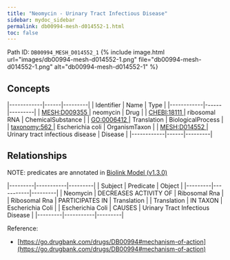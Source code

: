 ```yaml
---
title: "Neomycin - Urinary Tract Infectious Disease"
sidebar: mydoc_sidebar
permalink: db00994-mesh-d014552-1.html
toc: false 
---
```



Path ID: `DB00994_MESH_D014552_1`
{% include image.html url="images/db00994-mesh-d014552-1.png" file="db00994-mesh-d014552-1.png" alt="db00994-mesh-d014552-1" %}

## Concepts

|------------|------|---------|
| Identifier | Name | Type    |
|------------|------|---------|
| <a href="https://identifiers.org/MESH:D009355">MESH:D009355 </a> | neomycin | Drug |
| <a href="https://identifiers.org/CHEBI:18111">CHEBI:18111 </a> | ribosomal RNA | ChemicalSubstance |
| <a href="https://identifiers.org/GO:0006412">GO:0006412 </a> | Translation | BiologicalProcess |
| <a href="https://identifiers.org/taxonomy:562">taxonomy:562 </a> | Escherichia coli | OrganismTaxon |
| <a href="https://identifiers.org/MESH:D014552">MESH:D014552 </a> | Urinary tract infectious disease | Disease |
|------------|------|---------|

## Relationships


NOTE: predicates are annotated in <a href="https://github.com/biolink/biolink-model/releases/tag/v1.3.0">Biolink Model (v1.3.0)</a>

|---------|-----------|---------|
| Subject | Predicate | Object  |
|---------|-----------|---------|
| Neomycin | DECREASES ACTIVITY OF | Ribosomal Rna |
| Ribosomal Rna | PARTICIPATES IN | Translation |
| Translation | IN TAXON | Escherichia Coli |
| Escherichia Coli | CAUSES | Urinary Tract Infectious Disease |
|---------|-----------|---------|

Reference: 
  - [https://go.drugbank.com/drugs/DB00994#mechanism-of-action](https://go.drugbank.com/drugs/DB00994#mechanism-of-action)
